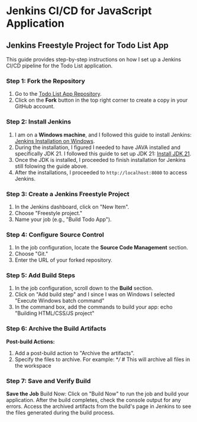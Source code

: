 # Jenkins CI/CD for JavaScript Application

## Jenkins Freestyle Project for Todo List App

This guide provides step-by-step instructions on how I set up a Jenkins CI/CD pipeline for the Todo List application. 

### Step 1: Fork the Repository
1. Go to the [Todo List App Repository](https://github.com/sanoojes/simple-todo-app).
2. Click on the **Fork** button in the top right corner to create a copy in your GitHub account.

### Step 2: Install Jenkins
1. I am on a **Windows machine**, and I followed this guide to install Jenkins: [Jenkins Installation on Windows](https://phoenixnap.com/kb/install-jenkins-on-windows).
2. During the installation, I figured I needed to have JAVA installed and specifically JDK 21. I followed this guide to set up JDK 21: [Install JDK 21](https://youtu.be/XdgNWJlVeEg?si=FFQrQjEVTefiew9H).
3. Once the JDK is installed, I proceeded to finish installation for Jenkins still folowing the guide above. 
4. After the installations, I proceeded to `http://localhost:8080` to access Jenkins.

### Step 3: Create a Jenkins Freestyle Project
1. In the Jenkins dashboard, click on "New Item".
2. Choose "Freestyle project."
3. Name your job (e.g., "Build Todo App").

### Step 4: Configure Source Control
1. In the job configuration, locate the **Source Code Management** section.
2. Choose "Git."
3. Enter the URL of your forked repository.

### Step 5: Add Build Steps
1. In the job configuration, scroll down to the **Build** section.
2. Click on "Add build step" and I since I was on Windows I selected "Execute Windows batch command"
3. In the command box, add the commands to build your app:
echo "Building HTML/CSS/JS project"

### Step 6: Archive the Build Artifacts
**Post-build Actions:**
1. Add a post-build action to "Archive the artifacts".
2. Specify the files to archive. For example:
**/*   # This will archive all files in the workspace

### Step 7: Save and Verify Build
**Save the Job**
Build Now: Click on "Build Now" to run the job and build your application.
After the build completes, check the console output for any errors.
Access the archived artifacts from the build's page in Jenkins to see the files generated during the build process.
 
